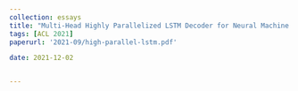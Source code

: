 ```yaml
---
collection: essays
title: "Multi-Head Highly Parallelized LSTM Decoder for Neural Machine Translation"
tags: [ACL 2021]
paperurl: '2021-09/high-parallel-lstm.pdf'

date: 2021-12-02


---
```



